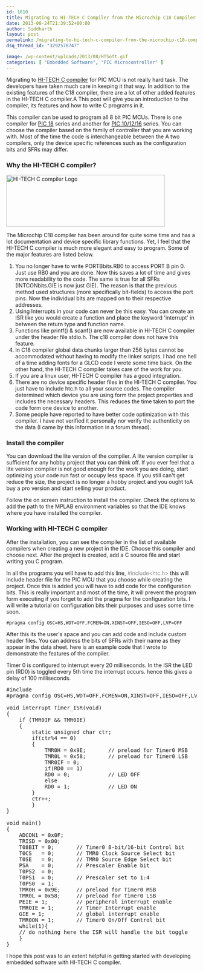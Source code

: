 ```yaml
---
id: 1810
title: Migrating to HI-TECH C Compiler from the Microchip C18 Compiler
date: 2013-08-24T21:39:52+00:00
author: Siddharth
layout: post
permalink: /migrating-to-hi-tech-c-compiler-from-the-microchip-c18-compiler/
dsq_thread_id: "3292578747"

image: /wp-content/uploads/2013/08/HTSoft.gif
categories: [ "Embedded Software", "PIC Microcontroller" ]
---
```


Migrating to <a title="Visit Microchip Product Page" href="http://www.microchip.com/stellent/idcplg?IdcService=SS_GET_PAGE&nodeId=1406&dDocName=en535448" target="_blank">HI-TECH C compiler</a> for PIC MCU is not really hard task. The developers have taken much care in keeping it that way. In addition to the existing features of the C18 compiler, there are a lot of other added features in the HI-TECH C compiler.A This post will give you an introduction to the compiler, its features and how to write C programs in it.

This compiler can be used to program all 8 bit PIC MCUs. There is one compiler for <a title="Download Compiler Here" href="http://www.microchip.com/stellent/idcplg?IdcService=SS_GET_PAGE&nodeId=1406&dDocName=en542861" target="_blank">PIC 18</a> series and another for <a title="Download Compiler Here" href="http://www.microchip.com/stellent/idcplg?IdcService=SS_GET_PAGE&nodeId=1406&dDocName=en542849" target="_blank">PIC 10/12/16</a> series. You can choose the compiler based on the family of controller that you are working with. Most of the time the code is interchangeable between the A two compilers, only the device specific references such as the configuration bits and SFRs may differ.

### Why the HI-TECH C compiler?

<img class="aligncenter size-full wp-image-1813" src="/images/posts/2013/08/HTSoft.gif" alt="HI-TECH C compiler Logo" width="420" height="136" />
  
The Microchip C18 compiler has been around for quite some time and has a lot documentation and device specific library functions. Yet, I feel that the HI-TECH C compiler is much more elegant and easy to program. Some of the major features are listed below.

  1. You no longer have to write PORTBbits.RB0 to access PORT B pin 0. Just use RB0 and you are done. Now this saves a lot of time and gives more readability to the code. The same is true for all SFRs (INTCONbits.GIE is now just GIE). The reason is that the previous method used structures (more specifically bit-fields) to access the port pins. Now the individual bits are mapped on to their respective addresses.
  2. Using Interrupts in your code can never be this easy. You can create an ISR like you would create a function and place the keyword 'interrupt' in between the return type and function name.
  3. Functions like printf() & scanf() are now available in HI-TECH C compiler under the header file stdio.h. The c18 compiler does not have this feature.
  4. In C18 compiler global data chunks larger than 256 bytes cannot be accommodated without having to modify the linker scripts. I had one hell of a time adding fonts for a GLCD code I wrote some time back. On the other hand, the HI-TECH C compiler takes care of the work for you.
  5. If you are a linux user, HI-TECH C compiler has a good integration.
  6. There are no device specific header files in the HI-TECH C compiler. You just have to include htc.h to all your source codes. The compiler determined which device you are using form the project properties and includes the necessary headers. This reduces the time taken to port the code form one device to another.
  7. Some people have reported to have better code optimization with this compiler. I have not verified it personally nor verify the authenticity on the data (I came by this information in a forum thread).

### Install the compiler

You can download the lite version of the compiler. A lite version compiler is sufficient for any hobby project that you can think off. If you ever feel that a lite version compiler is not good enough for the work you are doing, start optimizing your code run fast or occupy less space. If you still can't get reduce the size, the project is no longer a hobby project and you ought toA buy a pro version and start selling your product.

Follow the on screen instruction to install the compiler. Check the options to add the path to the MPLAB environment variables so that the IDE knows where you have installed the compiler.

### Working with HI-TECH C compiler

After the installation, you can see the compiler in the list of available compilers when creating a new project in the IDE. Choose this compiler and choose next. After the project is created, add a C source file and start writing you C program.

In all the programs you will have to add this line, <span style="color: #888888;">#include<htc.h></span> this will include header file for the PIC MCU that you choose while creating the project. Once this is added you will have to add code for the configuration bits. This is really important and most of the time, it will prevent the program form executing if you forget to add the pragma for the configuration bits. I will write a tutorial on configuration bits their purposes and uses some time soon.

`#pragma config OSC=HS,WDT=OFF,FCMEN=ON,XINST=OFF,IESO=OFF,LVP=OFF`

After this its the user's space and you can add code and include custom header files. You can address the bits of SFRs with their name as they appear in the data sheet. here is an example code that I wrote to demonstrate the features of the compiler.

Timer 0 is configured to interrupt every 20 milliseconds. In the ISR the LED pin (RD0) is toggled every 5th time the interrupt occurs. hence this gives a delay of 100 milliseconds.

<pre>#include<htc.h>
#pragma config OSC=HS,WDT=OFF,FCMEN=ON,XINST=OFF,IESO=OFF,LVP=OFF

void interrupt Timer_ISR(void)
{
    if (TMR0IF && TMR0IE)
    {
        static unsigned char ctr;
        if(ctr%4 == 0)
        {
            TMR0H = 0x9E;       // preload for Timer0 MSB
            TMR0L = 0x58;       // preload for Timer0 LSB
            TMR0IF = 0;
            if(RD0 == 1)
            RD0 = 0;            // LED OFF
            else
            RD0 = 1;            // LED ON
        }
        ctr++;
        }
}

void main()
{
    ADCON1 = 0x0F;
    TRISD = 0x00;
    T08BIT = 0;       // Timer0 8-bit/16-bit Control bit
    T0CS   = 0;       // TMR0 Clock Source Select bit
    T0SE   = 0;       // TMR0 Source Edge Select bit
    PSA    = 0;       // Prescaler Enable bit
    T0PS2  = 0;
    T0PS1  = 0;       // Prescaler set to 1:4
    T0PS0  = 1;
    TMR0H = 0x9E;     // preload for Timer0 MSB
    TMR0L = 0x58;     // preload for Timer0 LSB
    PEIE = 1;         // peripheral interrupt enable
    TMR0IE = 1;       // Timer Interrupt enable
    GIE = 1;          // global interrupt enable
    TMR0ON = 1;       // Timer0 On/Off Control bit
    while(1){
    // do nothing here the ISR will handle the bit toggle
    }
}</pre>

I hope this post was to an extent helpful in getting started with developing embedded software with HI-TECH C compiler.